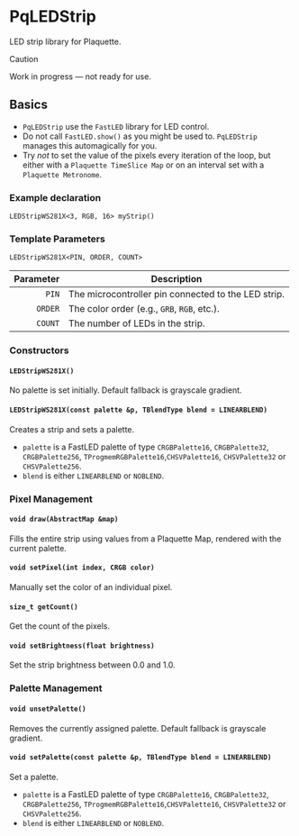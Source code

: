 # PqLEDStrip
LED strip library for Plaquette.

> [!CAUTION]
> Work in progress — not ready for use.

## Basics

- `PqLEDStrip` use the `FastLED` library for LED control.
- Do not call `FastLED.show()` as you might be used to. `PqLEDStrip` manages this automagically for you.
- Try *not* to set the value of the pixels every iteration of the loop, but either with a `Plaquette TimeSlice Map` or on an interval set with a `Plaquette Metronome`. 

### Example declaration

`LEDStripWS281X<3, RGB, 16> myStrip()`

### Template Parameters

`LEDStripWS281X<PIN, ORDER, COUNT>`

| Parameter | Description |
|-:|-|
| `PIN`     | The microcontroller pin connected to the LED strip. |
| `ORDER`   | The color order (e.g., `GRB`, `RGB`, etc.). |
| `COUNT`   | The number of LEDs in the strip. |

### Constructors

#### `LEDStripWS281X()`
No palette is set initially. Default fallback is grayscale gradient.

#### `LEDStripWS281X(const palette &p, TBlendType blend = LINEARBLEND)`
Creates a strip and sets a palette.

- `palette` is a FastLED palette of type `CRGBPalette16`, `CRGBPalette32`, `CRGBPalette256`, `TProgmemRGBPalette16`,`CHSVPalette16`, `CHSVPalette32` or `CHSVPalette256`.
- `blend` is either `LINEARBLEND` or `NOBLEND`.

### Pixel  Management

#### `void draw(AbstractMap &map)`
Fills the entire strip using values from a Plaquette Map, rendered with the current palette.

#### `void setPixel(int index, CRGB color)`
Manually set the color of an individual pixel.

#### `size_t getCount()`
Get the count of the pixels.

#### `void setBrightness(float brightness)`
Set the strip brightness between 0.0 and 1.0.

### Palette Management

#### `void unsetPalette()`
Removes the currently assigned palette. Default fallback is grayscale gradient.

#### `void setPalette(const palette &p, TBlendType blend = LINEARBLEND)`
Set a palette.
- `palette` is a FastLED palette of type `CRGBPalette16`, `CRGBPalette32`, `CRGBPalette256`, `TProgmemRGBPalette16`,`CHSVPalette16`, `CHSVPalette32` or `CHSVPalette256`.
- `blend` is either `LINEARBLEND` or `NOBLEND`.


